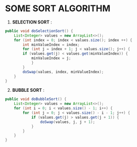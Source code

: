 # SOME SORT ALGORITHM

1. **SELECTION SORT** :
```java
public void doSelectionSort() {
	List<Integer> values = new ArrayList<>();
	for (int index = 0; index < values.size(); index ++) {
		int minValueIndex = index;
		for (int j = index + 1; j < values.size(); j++) {
		if (values.get(j) < values.get(minValueIndex)) {
			minValueIndex = j;
			}
		}
		doSwap(values, index, minValueIndex);
	}
}
```

2. **BUBBLE SORT** :

```java
public void doBubbleSort() {
	List<Integer> values = new ArrayList<>();
	for (int i = 0; i < values.size() - 1; i++) {
		for (int j = 0; j < values.size() - i - 1; j++) {
			if (values.get(j) > values.get(j + 1)) {
				doSwap(values, j, j + 1);
			}
		}
	}
}
```
<!--stackedit_data:
eyJoaXN0b3J5IjpbLTg1OTE3NzM4OSwtMTUzMzk3Njk4NF19
-->